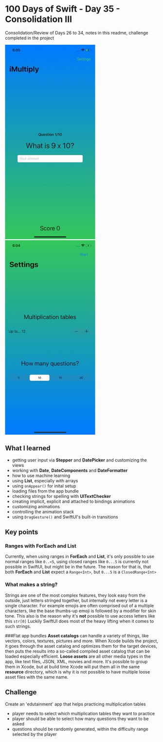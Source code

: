 # 100 Days of Swift - Day 35 - Consolidation III
Consolidation/Review of Days 26 to 34, notes in this readme, challenge completed in the project

![App screenshot](iMultiply1.png) ![App screenshot](iMultiply2.png)


## What I learned
- getting user input via **Stepper** and **DatePicker** and customizing the views
- working with **Date**, **DateComponents** and **DateFormatter**
- how to use machine learning
- using **List**, especially with arrays
- using `onAppear()` for inital setup
- loading files from the app bundle
- checking strings for spelling with **UITextChecker**
- creating implicit, explicit and attached to bindings animations
- customizing animations
- controlling the animation stack
- using `DragGesture()` and SwiftUI's built-in transitions

## Key points
### Ranges with ForEach and List 
Currently, when using ranges in **ForEach** and **List**, it's only possible to use normal ranges like `0..<5`,
using closed ranges like `0...5` is currently not possible in SwiftUI, but might be in the future.
The reason for that is, that both **ForEach** and **List** expect a `Range<Int>`, but `0...5` is a `ClosedRange<Int>`

### What makes a string?
Strings are one of the most complex features, they look easy from the outside, just letters stringed together,
but internally not every letter is a single character. For example emojis are often comprised out of a multiple characters,
like the base thumbs-up emoji is followed by a modifier for skin tone.
This also is the reason why it's **not** possible to use access letters like this `str[0]`
Luckily SwiftUI does most of the heavy lifting when it comes to such strings.

###Flat app bundles
**Asset catalogs** can handle a variety of things, like vectors, colors, textures, pictures and more.
When Xcode builds the project, it goes through the asset catalog and optimizes them for the target devices, 
then puts the results into a so-called compiled asset catalog that can be loaded especially efficient.
**Loose assets** are all other media types in the app, like text files, JSON, XML, movies and more.
It's possible to group them in Xcode, but at build time Xcode will put them all in the same __resource__ directory,
which is why it is not possible to have multiple loose asset files with the same name.

## Challenge
Create an 'edutainment' app that helps practicing multiplication tables
- player needs to select which multiplication tables they want to practice
- player should be able to select how many questions they want to be asked
- questions should be randomly generated, within the difficulty range selected by the player
